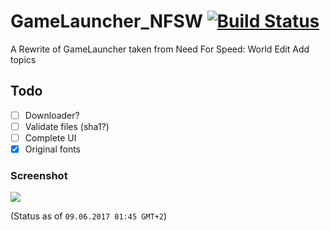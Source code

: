 # GameLauncher_NFSW [![Build Status](https://travis-ci.org/metonator/GameLauncher_NFSW.svg?branch=master)](https://travis-ci.org/metonator/GameLauncher_NFSW)
A Rewrite of GameLauncher taken from Need For Speed: World Edit Add topics

## Todo
- [ ] Downloader?
- [ ] Validate files (sha1?)
- [ ] Complete UI
- [X] Original fonts

### Screenshot
![](https://raw.githubusercontent.com/metonator/GameLauncher_NFSW/master/screenshot.png)

(Status as of `09.06.2017 01:45 GMT+2`)
